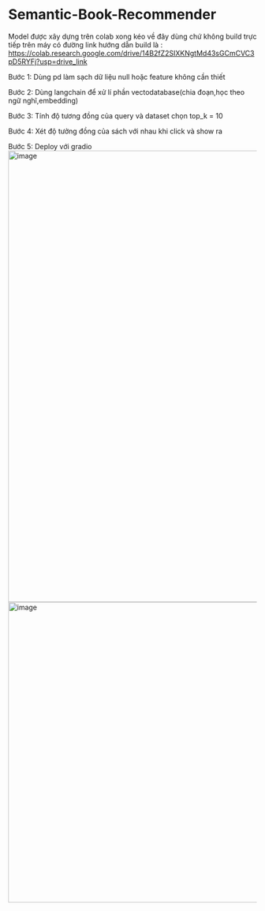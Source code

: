 # Semantic-Book-Recommender
Model được xây dựng trên colab xong kéo về đây dùng chứ không build trực tiếp trên máy có đường link hướng dẫn build là : https://colab.research.google.com/drive/14B2fZ2SIXKNgtMd43sGCmCVC3pD5RYFj?usp=drive_link

Bước 1: Dùng pd làm sạch dữ liệu null hoặc feature không cần thiết

Bước 2: Dùng langchain để xử lí phần vectodatabase(chia đoạn,học theo ngữ nghĩ,embedding)

Bước 3: Tính độ tương đồng của query và dataset chọn top_k = 10

Bước 4: Xét độ tưởng đồng của sách với nhau khi click và show ra

Bước 5: Deploy với gradio
<img width="1896" height="915" alt="image" src="https://github.com/user-attachments/assets/809b77a6-f3a9-4bfa-88b9-b2dfc5bcf767" />
<img width="1825" height="609" alt="image" src="https://github.com/user-attachments/assets/d618ea4b-e0df-4176-805d-3b3d39e2c010" />

